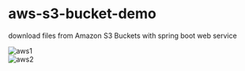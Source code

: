 # aws-s3-bucket-demo
download files from Amazon S3 Buckets with spring boot web service

![aws1](https://user-images.githubusercontent.com/28164758/146672271-97008654-7ef5-4518-8950-3139de09bf4c.PNG)
<br>
![aws2](https://user-images.githubusercontent.com/28164758/146672659-9553b59d-ea77-4719-83b2-7ffffa5eaf5b.PNG)


